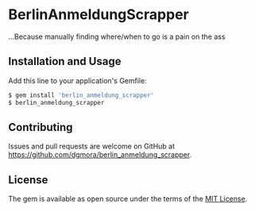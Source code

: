 # BerlinAnmeldungScrapper

...Because manually finding where/when to go is a pain on the ass

## Installation and Usage

Add this line to your application's Gemfile:

```ruby
$ gem install 'berlin_anmeldung_scrapper'
$ berlin_anmeldung_scrapper
```

## Contributing

Issues and pull requests are welcome on GitHub at https://github.com/dgmora/berlin_anmeldung_scrapper.


## License

The gem is available as open source under the terms of the [MIT License](http://opensource.org/licenses/MIT).

